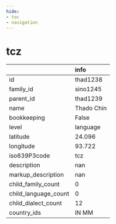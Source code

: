 ```yaml
---
hide:
- toc
- navigation
---
```

# tcz
|                      | info       |
|:---------------------|:-----------|
| id                   | thad1238   |
| family_id            | sino1245   |
| parent_id            | thad1239   |
| name                 | Thado Chin |
| bookkeeping          | False      |
| level                | language   |
| latitude             | 24.096     |
| longitude            | 93.722     |
| iso639P3code         | tcz        |
| description          | nan        |
| markup_description   | nan        |
| child_family_count   | 0          |
| child_language_count | 0          |
| child_dialect_count  | 12         |
| country_ids          | IN MM      |